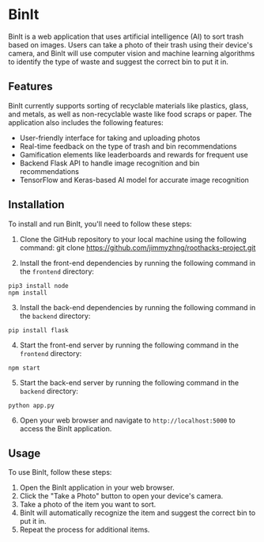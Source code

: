 # BinIt

BinIt is a web application that uses artificial intelligence (AI) to sort trash based on images. Users can take a photo of their trash using their device's camera, and BinIt will use computer vision and machine learning algorithms to identify the type of waste and suggest the correct bin to put it in.

## Features

BinIt currently supports sorting of recyclable materials like plastics, glass, and metals, as well as non-recyclable waste like food scraps or paper. The application also includes the following features:

- User-friendly interface for taking and uploading photos
- Real-time feedback on the type of trash and bin recommendations
- Gamification elements like leaderboards and rewards for frequent use
- Backend Flask API to handle image recognition and bin recommendations
- TensorFlow and Keras-based AI model for accurate image recognition

## Installation

To install and run BinIt, you'll need to follow these steps:

1. Clone the GitHub repository to your local machine using the following command:
git clone https://github.com/jimmyzhng/roothacks-project.git


2. Install the front-end dependencies by running the following command in the `frontend` directory:
```console
pip3 install node
npm install
```

3. Install the back-end dependencies by running the following command in the `backend` directory:
```console
pip install flask
```

4. Start the front-end server by running the following command in the `frontend` directory:
```console
npm start
```

5. Start the back-end server by running the following command in the `backend` directory:
```console
python app.py
```

6. Open your web browser and navigate to `http://localhost:5000` to access the BinIt application.

## Usage

To use BinIt, follow these steps:

1. Open the BinIt application in your web browser.
2. Click the "Take a Photo" button to open your device's camera.
3. Take a photo of the item you want to sort.
4. BinIt will automatically recognize the item and suggest the correct bin to put it in.
5. Repeat the process for additional items.

